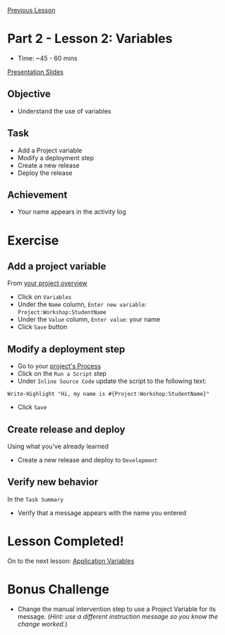 [Previous Lesson](part-2-lesson-1.md)

# Part 2 - Lesson 2: Variables
- Time: ~45 - 60 mins

[Presentation Slides](https://docs.google.com/presentation/d/1RE1cpKfioSquK9h-HH6jxqrbRpw4WQff4TxOJTCD2ww/edit#slide=id.g1181244db34_0_137)

## Objective
- Understand the use of variables

## Task
- Add a Project variable
- Modify a deployment step
- Create a new release
- Deploy the release

## Achievement
- Your name appears in the activity log

# Exercise

## Add a project variable

From [your project overview](https://octopus-training.octopus.app/app#/[space-id]/projects/workshop-application/deployments)
- Click on `Variables`
- Under the `Name` column, `Enter new variable`:  `Project:Workshop:StudentName`
- Under the `Value` column, `Enter value`: your name
- Click `Save` button

## Modify a deployment step

- Go to your [project's Process](https://octopus-training.octopus.app/app#/[space-id]/projects/workshop-application/deployments/process)
- Click on the `Run a Script` step
- Under `Inline Source Code` update the script to the following text:
```
Write-Highlight "Hi, my name is #{Project:Workshop:StudentName}"
```
- Click `Save`

## Create release and deploy
Using what you've already learned
- Create a new release and deploy to `Development`

## Verify new behavior
In the `Task Summary`
- Verify that a message appears with the name you entered

# Lesson Completed!
On to the next lesson: [Application Variables](part-2-lesson-3.md)

# Bonus Challenge
- Change the manual intervention step to use a Project Variable for its message.
(*Hint: use a different instruction message so you know the change worked.*)